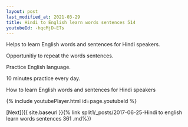 ```yaml
---
layout: post
last_modified_at: 2021-03-29
title: Hindi to English learn words sentences 514 
youtubeId: -hqcMjD-ETs
---
```

 
 
Helps to learn English words and sentences for Hindi speakers.

Opportunitiy to repeat the words sentences. 

Practice English language. 
 
10 minutes practice every day. 
 
How to learn English words and sentences for Hindi speakers 
 
{% include youtubePlayer.html id=page.youtubeId %}
 
 
[Next]({{ site.baseurl }}{% link  split1/_posts/2017-06-25-Hindi to english learn words sentences 361 .md%})
 

